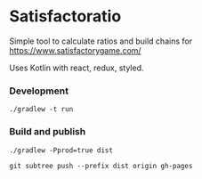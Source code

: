 # Satisfactoratio

Simple tool to calculate ratios and build chains for https://www.satisfactorygame.com/

Uses Kotlin with react, redux, styled.

### Development

`./gradlew -t run`

### Build and publish

`./gradlew -Pprod=true dist`

`git subtree push --prefix dist origin gh-pages`